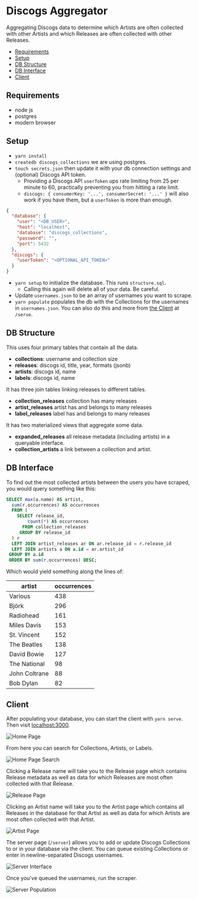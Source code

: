 # Discogs Aggregator

Aggregating Discogs data to determine which Artists are often collected with other Artists and which Releases are often collected with other Releases.


- [Requirements](#requirements)
- [Setup](#setup)
- [DB Structure](#db-structure)
- [DB Interface](#db-interface)
- [Client](#client)

## Requirements

- node js
- postgres
- modern browser

## Setup

- `yarn install`
- `createdb discogs_collections` we are using postgres.
- `touch secrets.json` then update it with your db connection settings and (optional) Discogs API token.
  - Providing a Discogs API `userToken` ups rate limiting from 25 per minute to 60, practically preventing you from hitting a rate limit.
  - `discogs: { consumerKey: '...', consumerSecret: '...' }` will also work if you have them, but a `userToken` is more than enough.

```json
{
  "database": {
    "user": "<DB_USER>",
    "host": "localhost",
    "database": "discogs_collections",
    "password": "",
    "port": 5432
  },
  "discogs": {
    "userToken": "<OPTIONAL_API_TOKEN>"
  }
}
```

- `yarn setup` to initialize the database. This runs `structure.sql`.
  - Calling this again will delete all of your data. Be careful.
- Update `usernames.json` to be an array of usernames you want to scrape.
- `yarn populate` populates the db with the Collections for the usernames in `usernames.json`. You can also do this and more from [the Client](#Client) at `/serve`.

## DB Structure

This uses four primary tables that contain all the data.

- **collections**: username and collection size
- **releases**: discogs id, title, year, formats (jsonb)
- **artists**: discogs id, name
- **labels**: discogs id, name

It has three join tables linking releases to different tables.

- **collection_releases** collection has many releases
- **artist_releases** artist has and belongs to many releases
- **label_releases** label has and belongs to many releases

It has two materialized views that aggregate some data.

- **expanded_releases** all release metadata (including artists) in a queryable interface.
- **collection_artists** a link between a collection and artist.

## DB Interface

To find out the most collected artists between the users you have scraped, you would query something like this:

```sql
SELECT max(a.name) AS artist,
  sum(r.occurrences) AS occurrences
  FROM (
    SELECT release_id,
        count(*) AS occurrences
      FROM collection_releases
     GROUP BY release_id
  ) r
  LEFT JOIN artist_releases ar ON ar.release_id = r.release_id
  LEFT JOIN artists a ON a.id = ar.artist_id
 GROUP BY a.id
 ORDER BY sum(r.occurrences) DESC;
```

Which would yield something along the lines of:

| artist        | occurrences |
| ------------- | ----------- |
| Various       | 438         |
| Björk         | 296         |
| Radiohead     | 161         |
| Miles Davis   | 153         |
| St. Vincent   | 152         |
| The Beatles   | 138         |
| David Bowie   | 127         |
| The National  | 98          |
| John Coltrane | 88          |
| Bob Dylan     | 82          |

## Client

After populating your database, you can start the client with `yarn serve`.
Then visit [localhost:3000](http://localhost:3000).

![Home Page](assets/browser.png?raw=true "Home Page")

From here you can search for Collections, Artists, or Labels.

![Home Page Search](assets/browser-search.png?raw=true "Home Page Search")

Clicking a Release name will take you to the Release page which contains Release metadata as well as data for which Releases are most often collected with that Release.

![Release Page](assets/release.png?raw=true "Release Page")

Clicking an Artist name will take you to the Artist page which contains all Releases in the database for that Artist as well as data for which Artists are most often collected with that Artist.

![Artist Page](assets/artist.png?raw=true "Artist Page")

The server page (`/server`) allows you to add or update Discogs Collections to or in your database via the client. You can queue existing Collections or enter in newline-separated Discogs usernames.

![Server Interface](assets/server-interface.png?raw=true "Server Interface")

Once you've queued the usernames, run the scraper.

![Server Population](assets/server-populating.png?raw=true "Server Population")
